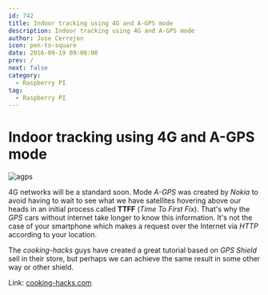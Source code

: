 ```yaml
---
id: 742
title: Indoor tracking using 4G and A-GPS mode
description: Indoor tracking using 4G and A-GPS mode
author: Jose Cerrejon
icon: pen-to-square
date: 2016-09-19 09:00:00
prev: /
next: false
category:
  - Raspberry PI
tag:
  - Raspberry PI
---
```


# Indoor tracking using 4G and A-GPS mode

![agps](/images/2016/09/agps.png)

4G networks will be a standard soon. Mode *A-GPS* was created by *Nokia* to avoid having to wait to see what we have satellites hovering above our heads in an initial process called **TTFF** (*Time To First Fix*). That's why the *GPS* cars without internet take longer to know this information. It's not the case of your smartphone which makes a request over the Internet via *HTTP* according to your location.

The *cooking-hacks* guys have created a great tutorial based on *GPS Shield* sell in their store, but perhaps we can achieve the same result in some other way or other shield.

Link: [cooking-hacks.com](https://www.cooking-hacks.com/blog/indoor-tracking-using-4g-and-a-gps-mode-with-arduino-and-raspberry-pi-geo-location/)